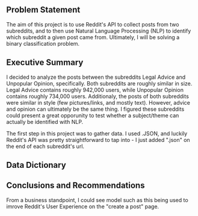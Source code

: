 ## Problem Statement

The aim of this project is to use Reddit's API to collect posts from two subreddits, and to then use Natural Language Processing (NLP) to identify which subreddit a given post came from. Ultimately, I will be solving a binary classification problem.    

## Executive Summary

I decided to analyze the posts between the subreddits Legal Advice and Unpopular Opinion, specifically.  Both subreddits are roughly similar in size.  Legal Advice contains roughly 942,000 users, while Unpopular Opinion contains roughly 734,000 users.  Additionaly, the posts of both subreddits were similar in style (few pictures/links, and mostly text).  However, advice and opinion can ultimately be the same thing.  I figured these subreddits could present a great opporunity to test whether a subject/theme can actually be identified with NLP.   

The first step in this project was to gather data.  I used .JSON, and luckily Reddit's API was pretty straightforward to tap into - I just added ".json" on the end of each subreddit's url. 

## Data Dictionary


## Conclusions and Recommendations

From a business standpoint, I could see model such as this being used to imrove Reddit's User Experience on the "create a post" page.